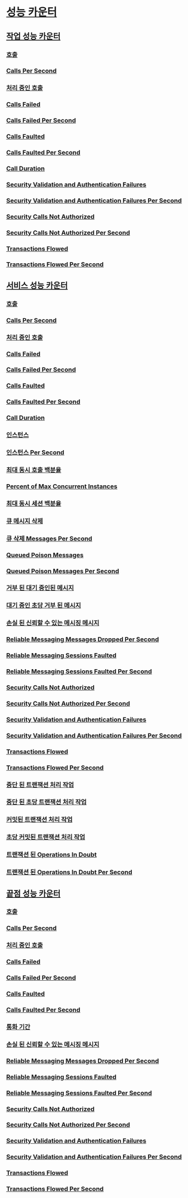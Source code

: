 # [성능 카운터](index.md)
## [작업 성능 카운터](operation-performance-counters.md)
### [호출](calls.md)
### [Calls Per Second](calls-per-second.md)
### [처리 중인 호출](calls-outstanding.md)
### [Calls Failed](calls-failed.md)
### [Calls Failed Per Second](calls-failed-per-second.md)
### [Calls Faulted](calls-faulted.md)
### [Calls Faulted Per Second](calls-faulted-per-second.md)
### [Call Duration](call-duration.md)
### [Security Validation and Authentication Failures](security-validation-and-authentication-failures.md)
### [Security Validation and Authentication Failures Per Second](security-validation-and-authentication-failures-per-second.md)
### [Security Calls Not Authorized](security-calls-not-authorized.md)
### [Security Calls Not Authorized Per Second](security-calls-not-authorized-per-second.md)
### [Transactions Flowed](transactions-flowed.md)
### [Transactions Flowed Per Second](transactions-flowed-per-second.md)
## [서비스 성능 카운터](service-performance-counters.md)
### [호출](service-calls.md)
### [Calls Per Second](service-calls-per-second.md)
### [처리 중인 호출](service-calls-outstanding.md)
### [Calls Failed](service-calls-failed.md)
### [Calls Failed Per Second](service-calls-failed-per-second.md)
### [Calls Faulted](service-calls-faulted.md)
### [Calls Faulted Per Second](service-calls-faulted-per-second.md)
### [Call Duration](service-call-duration.md)
### [인스턴스](instances.md)
### [인스턴스 Per Second](instances-per-second.md)
### [최대 동시 호출 백분율](percent-of-max-concurrent-calls.md)
### [Percent of Max Concurrent Instances](percent-of-max-concurrent-instances.md)
### [최대 동시 세션 백분율](percent-of-max-concurrent-sessions.md)
### [큐 메시지 삭제](queue-dropped-messages.md)
### [큐 삭제 Messages Per Second](queue-dropped-messages-per-second.md)
### [Queued Poison Messages](queued-poison-messages.md)
### [Queued Poison Messages Per Second](queued-poison-messages-per-second.md)
### [거부 된 대기 중인된 메시지](queued-rejected-messages.md)
### [대기 중인 초당 거부 된 메시지](queued-rejected-messages-per-second.md)
### [손실 된 신뢰할 수 있는 메시징 메시지](reliable-messaging-messages-dropped.md)
### [Reliable Messaging Messages Dropped Per Second](reliable-messaging-messages-dropped-per-second.md)
### [Reliable Messaging Sessions Faulted](reliable-messaging-sessions-faulted.md)
### [Reliable Messaging Sessions Faulted Per Second](reliable-messaging-sessions-faulted-per-second.md)
### [Security Calls Not Authorized](service-security-calls-not-authorized.md)
### [Security Calls Not Authorized Per Second](service-security-calls-not-authorized-per-second.md)
### [Security Validation and Authentication Failures](service-security-validation-and-authentication-failures.md)
### [Security Validation and Authentication Failures Per Second](service-security-validation-and-authentication-failures-per-second.md)
### [Transactions Flowed](service-transactions-flowed.md)
### [Transactions Flowed Per Second](service-transactions-flowed-per-second.md)
### [중단 된 트랜잭션 처리 작업](transacted-operations-aborted.md)
### [중단 된 초당 트랜잭션 처리 작업](transacted-operations-aborted-per-second.md)
### [커밋된 트랜잭션 처리 작업](transacted-operations-committed.md)
### [초당 커밋된 트랜잭션 처리 작업](transacted-operations-committed-per-second.md)
### [트랜잭션 된 Operations In Doubt](transacted-operations-in-doubt.md)
### [트랜잭션 된 Operations In Doubt Per Second](transacted-operations-in-doubt-per-second.md)
## [끝점 성능 카운터](endpoint-performance-counters.md)
### [호출](endpoint-calls.md)
### [Calls Per Second](endpoint-calls-per-second.md)
### [처리 중인 호출](endpoint-calls-outstanding.md)
### [Calls Failed](endpoint-calls-failed.md)
### [Calls Failed Per Second](endpoint-calls-failed-per-second.md)
### [Calls Faulted](endpoint-calls-faulted.md)
### [Calls Faulted Per Second](endpoint-calls-faulted-per-second.md)
### [통화 기간](endpoint-call-duration.md)
### [손실 된 신뢰할 수 있는 메시징 메시지](endpoint-reliable-messaging-messages-dropped.md)
### [Reliable Messaging Messages Dropped Per Second](endpoint-reliable-messaging-messages-dropped-per-second.md)
### [Reliable Messaging Sessions Faulted](endpoint-reliable-messaging-sessions-faulted.md)
### [Reliable Messaging Sessions Faulted Per Second](endpoint-reliable-messaging-sessions-faulted-per-second.md)
### [Security Calls Not Authorized](endpoint-security-calls-not-authorized.md)
### [Security Calls Not Authorized Per Second](endpoint-security-calls-not-authorized-per-second.md)
### [Security Validation and Authentication Failures](endpoint-security-validation-and-authentication-failures.md)
### [Security Validation and Authentication Failures Per Second](endpoint-security-validation-and-authentication-failures-per-second.md)
### [Transactions Flowed](endpoint-transactions-flowed.md)
### [Transactions Flowed Per Second](endpoint-transactions-flowed-per-second.md)
